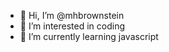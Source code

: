 - 👋 Hi, I’m @mhbrownstein
- 👀 I’m interested in coding
- 🌱 I’m currently learning javascript
<!---
mhbrownstein/mhbrownstein is a ✨ special ✨ repository because its `README.md` (this file) appears on your GitHub profile.
You can click the Preview link to take a look at your changes.
--->
